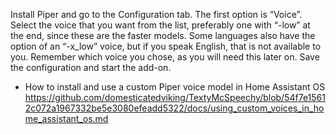 Install Piper and go to the Configuration tab. The first option is “Voice”. Select the voice that you want from the list, preferably one with “-low” at the end, since these are the faster models. Some languages also have the option of an “-x_low” voice, but if you speak English, that is not available to you. Remember which voice you chose, as you will need this later on. Save the configuration and start the add-on.

- How to install and use a custom Piper voice model in Home Assistant OS
https://github.com/domesticatedviking/TextyMcSpeechy/blob/54f7e15612c072a1967332be5e3080efeadd5322/docs/using_custom_voices_in_home_assistant_os.md

